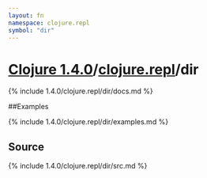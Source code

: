 ```yaml
---
layout: fn
namespace: clojure.repl
symbol: "dir"
---
```


# [Clojure 1.4.0](../../)/[clojure.repl](../)/dir

{% include 1.4.0/clojure.repl/dir/docs.md %}

##Examples

{% include 1.4.0/clojure.repl/dir/examples.md %}
## Source
{% include 1.4.0/clojure.repl/dir/src.md %}


